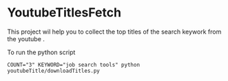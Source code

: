 # YoutubeTitlesFetch

This project wil help you to collect the top titles of the search keywork from the youtube . 


To run the python script

`COUNT="3" KEYWORD="job search tools" python youtubeTitle/downloadTitles.py`

